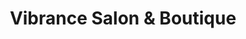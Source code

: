 ---
title: "Vibrance Salon & Boutique"
url: /brampton/vibrance-salon-und-boutique/
shop: Kosmetik
---